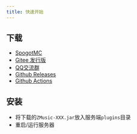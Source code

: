 ```yaml
---
title: 快速开始
---
```


## 下载

* [SpogotMC](https://www.spigotmc.org/resources/zmusic.83027/)
* [Gitee 发行版](https://gitee.com/RealHeart/ZMusic/releases)
* [QQ交流群](https://jq.qq.com/?_wv=1027&k=5oIs7cc)
* [Github Releases](https://github.com/RealHeart/ZMusic/releases)
* [Github Actions](https://github.com/RealHeart/ZMusic/actions)

## 安装

* 将下载的`ZMusic-XXX.jar`放入服务端`plugins`目录
* 重启/运行服务器